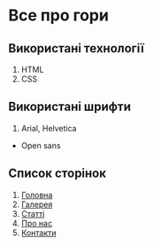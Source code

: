 # **Все про гори**

## **Використані технології**

1. HTML
2. CSS

## **Використані шрифти**

1. Arial, Helvetica
- Open sans

## **Список сторінок**

1. [Головна](https://izhuhan.github.io/index.html)
2. [Галерея](https://izhuhan.github.io/pages/gallery.html)
3. [Статті](https://izhuhan.github.io/pages/articles.html)
4. [Про нас](https://izhuhan.github.io/pages/about.html)
5. [Контакти](https://izhuhan.github.io/pages/contact-us.html)
